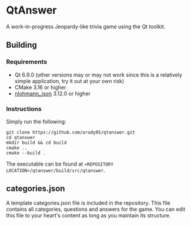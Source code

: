 # QtAnswer
A work-in-progress Jeopardy-like trivia game using the Qt toolkit. 

## Building
### Requirements
- Qt 6.9.0 (other versions may or may not work since this is a relatively simple application, try it out at your own risk)
- CMake 3.16 or higher
- [nlohmann_json](https://github.com/nlohmann/json) 3.12.0 or higher
### Instructions
Simply run the following: 
```
git clone https://github.com/arudy05/qtanswer.git
cd qtanswer
mkdir build && cd build
cmake ..
cmake --build .
```
The executable can be found at `<REPOSITORY LOCATION>/qtanswer/build/src/qtanswer`.

## categories.json
A template categories.json file is included in the repository. This file contains all categories, questions and answers for the game. You can edit this file to your heart's content as long as you maintain its structure.
